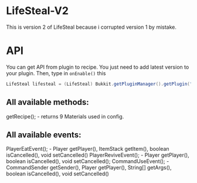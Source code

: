 # LifeSteal-V2
This is version 2 of LifeSteal because i corrupted version 1 by mistake.

# API
You can get API from plugin to recipe.
You just need to add latest version to your plugin.
Then, type in `onEnable()` this
```java
LifeSteal lifesteal = (LifeSteal) Bukkit.getPluginManager().getPlugin("Fine-LifeSteal");
```
## All available methods:
getRecipe(); - returns 9 Materials used in config.

## All available events:
PlayerEatEvent(); - Player getPlayer(), ItemStack getItem(), boolean isCancelled(), void setCancelled()
PlayerReviveEvent(); - Player getPlayer(), boolean isCancelled(), void setCancelled();
CommandUseEvent(); - CommandSender getSender(), Player getPlayer(), String[] getArgs(), boolean isCancelled(), void setCancelled()
